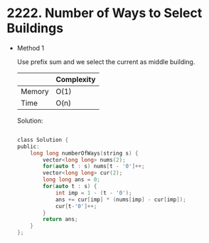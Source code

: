 # 2222. Number of Ways to Select Buildings 
- Method 1

    Use prefix sum and we select the current as middle building.

    | |   Complexity  |
    | ----------- | ----------- | 
    |  Memory     | O(1) | 
    |      Time       |  O(n) | 


    Solution:

    ``` h

    class Solution {
    public:
        long long numberOfWays(string s) {
            vector<long long> nums(2);
            for(auto t : s) nums[t - '0']++;
            vector<long long> cur(2);
            long long ans = 0;
            for(auto t : s) {
                int imp = 1 - (t - '0'); 
                ans += cur[imp] * (nums[imp] - cur[imp]);
                cur[t-'0']++;
            }
            return ans;
        }
    };

    ```

<!-- - Method 2

    This is another method.

    | |   Complexity  |
    | ----------- | ----------- | 
    |  Memory     | O(n) | 
    |      Time       |  O(n) | 


    Solution:

    ``` h



    ```

- Additional Knowledge:
       
    Here are some additional knowledge.



<br> -->